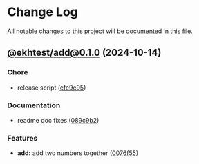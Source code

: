 # Change Log

All notable changes to this project will be documented in this file.

## [@ekhtest/add@0.1.0](https://github.com/erichosick/tc-test/compare/...v0.1.0) (2024-10-14)

### Chore
* release script ([cfe9c95](https://github.com/erichosick/tc-test/commit/cfe9c95e6772e4060bf568b4bba86ab7f39012e6))

### Documentation
* readme doc fixes ([089c9b2](https://github.com/erichosick/tc-test/commit/089c9b2db5e381d4b0bf16b190346c7225f41761))

### Features
* **add:** add two numbers together ([0076f55](https://github.com/erichosick/tc-test/commit/0076f5507124c2836dd43940e7c8fd6093eabac7))
